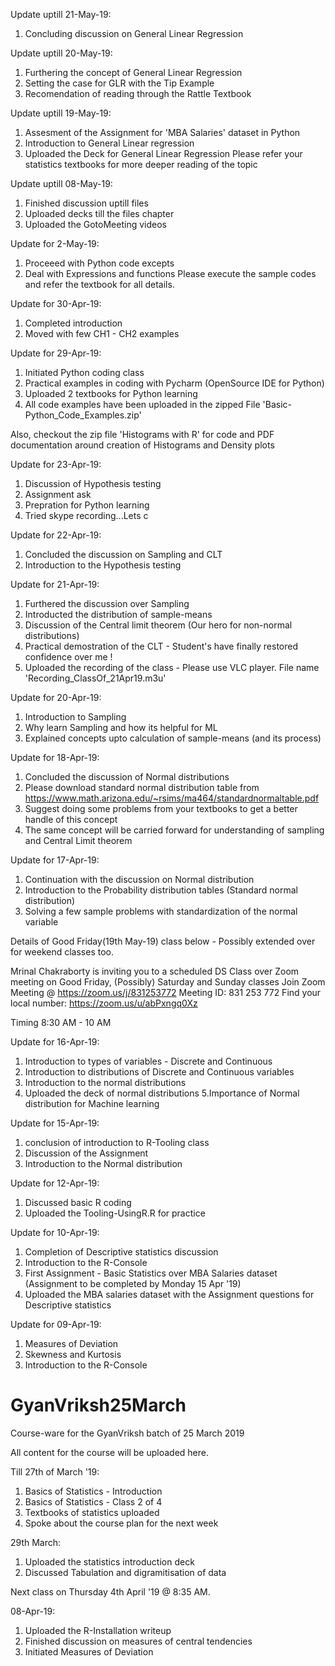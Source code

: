 Update uptill 21-May-19:
1. Concluding discussion on General Linear Regression

Update uptill 20-May-19:
1. Furthering the concept of General Linear Regression
2. Setting the case for GLR with the Tip Example
3. Recomendation of reading through the Rattle Textbook


Update uptill 19-May-19:
1. Assesment of the Assignment for 'MBA Salaries' dataset in Python
2. Introduction to General Linear regression
3. Uploaded the Deck for General Linear Regression
Please refer your statistics textbooks for more deeper reading of the topic


Update uptill 08-May-19:
1. Finished discussion uptill files
2. Uploaded decks till the files chapter
3. Uploaded the GotoMeeting videos

Update for 2-May-19:
1. Proceeed with Python code excepts
2. Deal with Expressions and functions
Please execute the sample codes and refer the textbook for all details.

Update for 30-Apr-19:
1. Completed introduction
2. Moved with few CH1 - CH2 examples

Update for 29-Apr-19:
1. Initiated Python coding class
2. Practical examples in coding with Pycharm (OpenSource IDE for Python)
3. Uploaded 2 textbooks for Python learning
4. All code examples have been uploaded in the zipped File 'Basic-Python_Code_Examples.zip'

Also, checkout the zip file 'Histograms with R' for code and PDF documentation around creation of Histograms
and Density plots

Update for 23-Apr-19:
1. Discussion of Hypothesis testing
2. Assignment ask
3. Prepration for Python learning
4. Tried skype recording...Lets c

Update for 22-Apr-19:
1. Concluded the discussion on Sampling and CLT
2. Introduction to the Hypothesis testing

Update for 21-Apr-19:
1. Furthered the discussion over Sampling 
2. Introducted the distribution of sample-means
3. Discussion of the Central limit theorem (Our hero for non-normal distributions)
4. Practical demostration of the CLT - Student's have finally restored confidence over me !
5. Uploaded the recording of the class - Please use VLC player. File name 'Recording_ClassOf_21Apr19.m3u'

Update for 20-Apr-19:
1. Introduction to Sampling
2. Why learn Sampling and how its helpful for ML
3. Explained concepts upto calculation of sample-means (and its process)

Update for 18-Apr-19:
1. Concluded the discussion of Normal distributions
2. Please download standard normal distribution table from https://www.math.arizona.edu/~rsims/ma464/standardnormaltable.pdf
3. Suggest doing some problems from your textbooks to get a better handle of this concept
4. The same concept will be carried forward for understanding of sampling and Central Limit theorem

Update for 17-Apr-19:
1. Continuation with the discussion on Normal distribution
2. Introduction to the Probability distribution tables (Standard normal distribution)
3. Solving a few sample problems with standardization of the normal variable

Details of Good Friday(19th May-19) class below - Possibly extended over for weekend classes too.

Mrinal Chakraborty is inviting you to a scheduled DS Class over Zoom meeting on Good Friday, (Possibly) Saturday and Sunday classes 
Join Zoom Meeting @ https://zoom.us/j/831253772 
Meeting ID: 831 253 772 
Find your local number: https://zoom.us/u/abPxngq0Xz 

Timing 8:30 AM - 10 AM 

Update for 16-Apr-19:
1. Introduction to types of variables - Discrete and Continuous
2. Introduction to distributions of Discrete and Continuous variables 
3. Introduction to the normal distributions
4. Uploaded the deck of normal distributions
5.Importance of Normal distribution for Machine learning

Update for 15-Apr-19:
1. conclusion of introduction to R-Tooling class
2. Discussion of the Assignment
3. Introduction to the Normal distribution

Update for 12-Apr-19:
1. Discussed basic R coding
2. Uploaded the Tooling-UsingR.R for practice

Update for 10-Apr-19:
1. Completion of Descriptive statistics discussion
2. Introduction to the R-Console
3. First Assignment - Basic Statistics over MBA Salaries dataset
   (Assignment to be completed by Monday 15 Apr '19)
4. Uploaded the MBA salaries dataset with the Assignment questions for Descriptive statistics

Update for 09-Apr-19:
1. Measures of Deviation
2. Skewness and Kurtosis
3. Introduction to the R-Console

# GyanVriksh25March
Course-ware for the GyanVriksh batch of 25 March 2019

All content for the course will be uploaded here.

Till 27th of March '19:
1. Basics of Statistics - Introduction
2. Basics of Statistics - Class 2 of 4
3. Textbooks of statistics uploaded
4. Spoke about the course plan for the next week

29th March:
1. Uploaded the statistics introduction deck
2. Discussed Tabulation and digramitisation of data

Next class on Thursday 4th April '19 @ 8:35 AM.

08-Apr-19:
1. Uploaded the R-Installation writeup
2. Finished discussion on measures of central tendencies
3. Initiated Measures of Deviation



